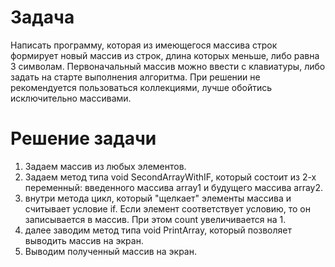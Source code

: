 # Задача

Написать программу, которая из имеющегося массива строк формирует новый массив из строк, длина которых меньше, либо равна 3 символам. Первоначальный массив можно ввести с клавиатуры, либо задать на старте выполнения алгоритма. При решении не рекомендуется пользоваться коллекциями, лучше обойтись исключительно массивами.

# Решение задачи

1. Задаем массив из любых элементов.
2. Задаем метод типа void SecondArrayWithIF, который состоит из 2-х переменный: введенного массива array1 и будущего массива array2.
3. внутри метода цикл, который "щелкает" элементы массива и считывает условие if. Если элемент соответствует условию, то он записывается в массив. При этом count увеличивается на 1. 
4. далее заводим метод типа void PrintArray, который позволяет выводить массив на экран.
5. Выводим полученный массив на экран.
